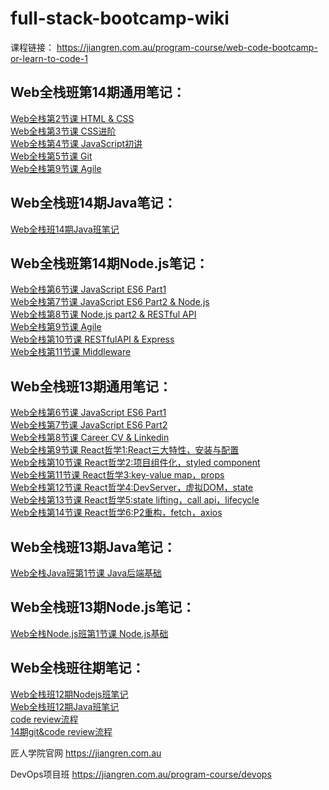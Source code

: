# full-stack-bootcamp-wiki
课程链接： https://jiangren.com.au/program-course/web-code-bootcamp-or-learn-to-code-1
## Web全栈班第14期通用笔记： 
[Web全栈第2节课  HTML & CSS](Class-02-HTML.md)    
[Web全栈第3节课  CSS进阶](Class-03-CSS.md)    
[Web全栈第4节课  JavaScript初讲](Class-04-JS.md)    
[Web全栈第5节课  Git](Class-05%20Git.md)   
[Web全栈第9节课  Agile](Class-09-Agile-14.md)  

## Web全栈班14期Java笔记： 
[Web全栈班14期Java班笔记](JR_Web_FullStack14_Java_Note.md)   

## Web全栈班第14期Node.js笔记： 
[Web全栈第6节课  JavaScript ES6 Part1](s14/Class-06-ES6-14.md)   
[Web全栈第7节课  JavaScript ES6 Part2 & Node.js](s14/Class-07-ES6&NodeJS-14.md)  
[Web全栈第8节课  Node.js part2 & RESTful API](s14/Class-08-NodeJS&RESTfulAPI-14.md)  
[Web全栈第9节课  Agile](s14/Class-09-Agile-14.md)  
[Web全栈第10节课  RESTfulAPI & Express](s14/Class-10-RESTfulAPI&Express-14.md)  
[Web全栈第11节课  Middleware](s14/Class-11-Middleware-14.md)  


## Web全栈班13期通用笔记：   
[Web全栈第6节课  JavaScript ES6 Part1](Class-06-JS.md)  
[Web全栈第7节课  JavaScript ES6 Part2](Class-07-JS.md)   
[Web全栈第8节课  Career CV & Linkedin](Class-08-Career.md)  
[Web全栈第9节课  React哲学1:React三大特性，安装与配置](Class-14-React1.md)  
[Web全栈第10节课 React哲学2:项目组件化，styled component](Class-15-React2.md)  
[Web全栈第11节课 React哲学3:key-value map，props](Class-16-React3.md)   
[Web全栈第12节课 React哲学4:DevServer，虚拟DOM，state](Class-17-React4.md)   
[Web全栈第13节课 React哲学5:state lifting，call api，lifecycle](Class-18-React5.md)    
[Web全栈第14节课 React哲学6:P2重构，fetch，axios](Class-27-React6.md)    

## Web全栈班13期Java笔记： 
[Web全栈Java班第1节课 Java后端基础](ClassJ-09.md)   

## Web全栈班13期Node.js笔记：  
[Web全栈Node.js班第1节课 Node.js基础](ClassN-09.md)  

## Web全栈班往期笔记：
[Web全栈班12期Nodejs班笔记](匠人web全栈12期N笔记.md)   
[Web全栈班12期Java班笔记](JR_Web_FullStack12_Java_Note.md)   
[code review流程](code%20review流程.md)   
[14期git&code review流程](git&code-review-14.md)   

匠人学院官网 https://jiangren.com.au

DevOps项目班 https://jiangren.com.au/program-course/devops
